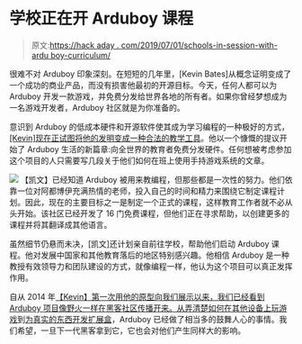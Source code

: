 # 学校正在开 Arduboy 课程

> 原文:[https://hack aday . com/2019/07/01/schools-in-session-with-ardu boy-curriculum/](https://hackaday.com/2019/07/01/schools-in-session-with-arduboy-curriculum/)

很难不对 Arduboy 印象深刻。在短短的几年里，[Kevin Bates]从概念证明变成了一个成功的商业产品，而没有损害他最初的开源目标。今天，任何人都可以为 Arduboy 开发一款游戏，并免费分发给世界各地的所有者。如果你曾经梦想成为一名游戏开发者，Arduboy 社区就是为你准备的。

意识到 Arduboy 的低成本硬件和开源软件使其成为学习编程的一种极好的方式， [[Kevin]现在正试图将他的发明变成一种合法的教学工具](https://community.arduboy.com/t/free-arduboys-for-your-classroom/7948)。他以一个慷慨的提议开始了 Arduboy 生活的新篇章:向全世界的教育者免费分发硬件。任何想被考虑参加这个项目的人只需要写几段关于他们如何在班上使用手持游戏系统的文章。

[![](../Images/4feaa0caad2b3617aba8733e8d560f46.png)](https://hackaday.com/wp-content/uploads/2019/06/arduboy_detail.jpg) 【凯文】已经知道 Arduboy 被用来教编程，但那些都是一次性的努力。他们依靠一位对阿都博伊充满热情的老师，投入自己的时间和精力来围绕它制定课程计划。因此，现在的主要目标之一是制定一个正式的课程，这样教育工作者就不必从头开始。该社区已经开发了 16 门免费课程，但他们正在寻求帮助，以创建更多的课程并将其翻译成其他语言。

虽然细节仍悬而未决，[凯文]还计划亲自前往学校，帮助他们启动 Arduboy 课程。他对发展中国家和其他教育落后的地区特别感兴趣。他相信 Arduboy 是一种教授有效领导力和团队建设的方式，就像编程一样，他认为这个项目可以真正发挥作用。

自从 2014 年[【Kevin】第一次用他的原型向我们展示以来，我们已经看到 Arduboy 项目像野火一样在黑客社区传播开来。](https://hackaday.com/2014/03/01/the-credit-card-sized-gameboy/)[从弄清楚如何在其他设备上玩游戏](https://hackaday.com/2018/07/22/classroom-gadget-turned-arduino-compatible/)到[为真实的东西开发扩展盒](https://hackaday.com/2019/06/07/the-arduboy-community-rolled-their-own-cartridge/)，Arduboy 已经做了相当多的鼓舞人心的事情。我们希望，一旦下一代黑客拿到它，它也会对他们产生同样大的影响。
